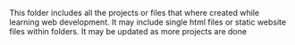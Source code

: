 This folder includes all the projects or files that where created while learning web development.
It may include single html files or static website files within folders.
It may be updated as more projects are done
